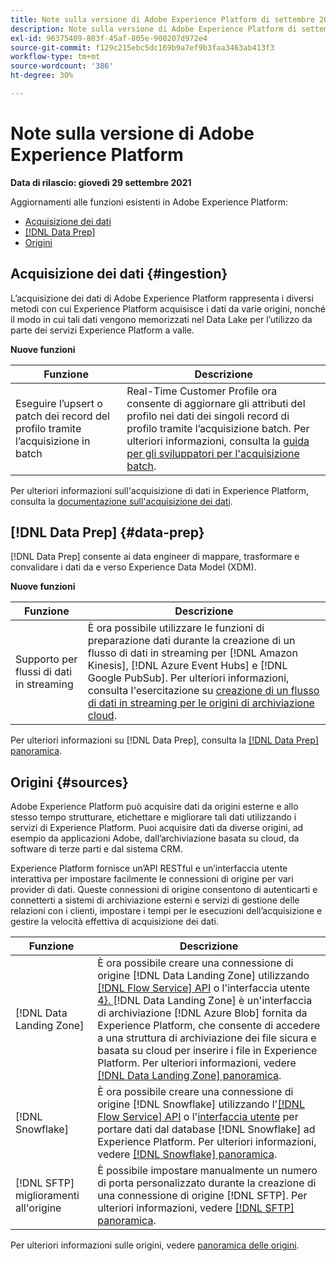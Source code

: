 ```yaml
---
title: Note sulla versione di Adobe Experience Platform di settembre 2021
description: Note sulla versione di Adobe Experience Platform di settembre 2021.
exl-id: 96375409-803f-45af-805e-900207d972e4
source-git-commit: f129c215ebc5dc169b9a7ef9b3faa3463ab413f3
workflow-type: tm+mt
source-wordcount: '386'
ht-degree: 30%

---
```


# Note sulla versione di Adobe Experience Platform

**Data di rilascio: giovedì 29 settembre 2021**

Aggiornamenti alle funzioni esistenti in Adobe Experience Platform:

- [Acquisizione dei dati](#ingestion)
- [[!DNL Data Prep]](#data-prep)
- [Origini](#sources)

## Acquisizione dei dati {#ingestion}

L’acquisizione dei dati di Adobe Experience Platform rappresenta i diversi metodi con cui Experience Platform acquisisce i dati da varie origini, nonché il modo in cui tali dati vengono memorizzati nel Data Lake per l’utilizzo da parte dei servizi Experience Platform a valle.

**Nuove funzioni**

| Funzione | Descrizione |
|------- | -----------|
| Eseguire l’upsert o patch dei record del profilo tramite l’acquisizione in batch | Real-Time Customer Profile ora consente di aggiornare gli attributi del profilo nei dati dei singoli record di profilo tramite l’acquisizione batch. Per ulteriori informazioni, consulta la [guida per gli sviluppatori per l&#39;acquisizione batch](../../ingestion/batch-ingestion/api-overview.md). |

Per ulteriori informazioni sull&#39;acquisizione di dati in Experience Platform, consulta la [documentazione sull&#39;acquisizione dei dati](../../ingestion/home.md).

## [!DNL Data Prep] {#data-prep}

[!DNL Data Prep] consente ai data engineer di mappare, trasformare e convalidare i dati da e verso Experience Data Model (XDM).

**Nuove funzioni**

| Funzione | Descrizione |
| --- | --- |
| Supporto per flussi di dati in streaming | È ora possibile utilizzare le funzioni di preparazione dati durante la creazione di un flusso di dati in streaming per [!DNL Amazon Kinesis], [!DNL Azure Event Hubs] e [!DNL Google PubSub]. Per ulteriori informazioni, consulta l&#39;esercitazione su [creazione di un flusso di dati in streaming per le origini di archiviazione cloud](../../sources/tutorials/ui/dataflow/streaming/cloud-storage-streaming.md). |

Per ulteriori informazioni su [!DNL Data Prep], consulta la [[!DNL Data Prep] panoramica](../../data-prep/home.md).

## Origini {#sources}

Adobe Experience Platform può acquisire dati da origini esterne e allo stesso tempo strutturare, etichettare e migliorare tali dati utilizzando i servizi di Experience Platform. Puoi acquisire dati da diverse origini, ad esempio da applicazioni Adobe, dall’archiviazione basata su cloud, da software di terze parti e dal sistema CRM.

Experience Platform fornisce un’API RESTful e un’interfaccia utente interattiva per impostare facilmente le connessioni di origine per vari provider di dati. Queste connessioni di origine consentono di autenticarti e connetterti a sistemi di archiviazione esterni e servizi di gestione delle relazioni con i clienti, impostare i tempi per le esecuzioni dell’acquisizione e gestire la velocità effettiva di acquisizione dei dati.

| Funzione | Descrizione |
| --- | --- |
| [!DNL Data Landing Zone] | È ora possibile creare una connessione di origine [!DNL Data Landing Zone] utilizzando [[!DNL Flow Service] API](../../sources/tutorials/api/create/cloud-storage/data-landing-zone.md) o l&#39;interfaccia utente [4}. ](../../sources/tutorials/ui/create/cloud-storage/data-landing-zone.md) [!DNL Data Landing Zone] è un&#39;interfaccia di archiviazione [!DNL Azure Blob] fornita da Experience Platform, che consente di accedere a una struttura di archiviazione dei file sicura e basata su cloud per inserire i file in Experience Platform. Per ulteriori informazioni, vedere [[!DNL Data Landing Zone] panoramica](../../sources/connectors/cloud-storage/data-landing-zone.md). |
| [!DNL Snowflake] | È ora possibile creare una connessione di origine [!DNL Snowflake] utilizzando l&#39;[[!DNL Flow Service] API](../../sources/tutorials/api/create/databases/snowflake.md) o l&#39;[interfaccia utente](../../sources/tutorials/ui/create/databases/snowflake.md) per portare dati dal database [!DNL Snowflake] ad Experience Platform. Per ulteriori informazioni, vedere [[!DNL Snowflake] panoramica](../../sources/connectors/databases/snowflake.md). |
| [!DNL SFTP] miglioramenti all&#39;origine | È possibile impostare manualmente un numero di porta personalizzato durante la creazione di una connessione di origine [!DNL SFTP]. Per ulteriori informazioni, vedere [[!DNL SFTP] panoramica](../../sources/connectors/cloud-storage/sftp.md). |

Per ulteriori informazioni sulle origini, vedere [panoramica delle origini](../../sources/home.md).
